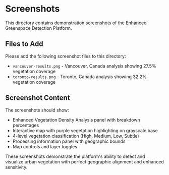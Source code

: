 # Screenshots

This directory contains demonstration screenshots of the Enhanced Greenspace Detection Platform.

## Files to Add

Please add the following screenshot files to this directory:

- `vancouver-results.png` - Vancouver, Canada analysis showing 27.5% vegetation coverage
- `toronto-results.png` - Toronto, Canada analysis showing 32.2% vegetation coverage

## Screenshot Content

The screenshots should show:
- Enhanced Vegetation Density Analysis panel with breakdown percentages
- Interactive map with purple vegetation highlighting on grayscale base
- 4-level vegetation classification (High, Medium, Low, Subtle)
- Processing information panel with geographic bounds
- Map controls and layer toggles

These screenshots demonstrate the platform's ability to detect and visualize urban vegetation with perfect geographic alignment and enhanced sensitivity.